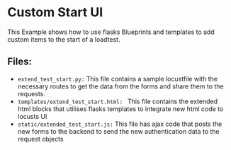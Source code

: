 # Custom Start UI

This Example shows how to use flasks Blueprints and templates to add custom items to the start of a loadtest.

## Files:
- `extend_test_start.py:` This file contains a sample locustfile with the necessary routes to get the data from the forms
and share them to the requests. 
- `templates/extend_test_start.html: ` This file contains the extended html blocks that utilises flasks templates to
integrate new html code to locusts UI
- `static/extended_test_start.js:` This file has ajax code that posts the new forms to the backend to send the new authentication
data to the request objects